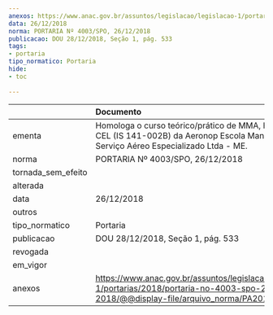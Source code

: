 ```yaml
---
anexos: https://www.anac.gov.br/assuntos/legislacao/legislacao-1/portarias/2018/portaria-no-4003-spo-26-12-2018/@@display-file/arquivo_norma/PA2018-4003.pdf
data: 26/12/2018
norma: PORTARIA Nº 4003/SPO, 26/12/2018
publicacao: DOU 28/12/2018, Seção 1, pág. 533
tags:
- portaria
tipo_normatico: Portaria
hide: 
- toc 
 
---
```


|                    | Documento                                                                                                                                            |
|:-------------------|:-----------------------------------------------------------------------------------------------------------------------------------------------------|
| ementa             | Homologa o curso teórico/prático de MMA, habilitação CEL (IS 141-002B) da Aeronop Escola Manutenção E Serviço Aéreo Especializado Ltda - ME.         |
| norma              | PORTARIA Nº 4003/SPO, 26/12/2018                                                                                                                     |
| tornada_sem_efeito |                                                                                                                                                      |
| alterada           |                                                                                                                                                      |
| data               | 26/12/2018                                                                                                                                           |
| outros             |                                                                                                                                                      |
| tipo_normatico     | Portaria                                                                                                                                             |
| publicacao         | DOU 28/12/2018, Seção 1, pág. 533                                                                                                                    |
| revogada           |                                                                                                                                                      |
| em_vigor           |                                                                                                                                                      |
| anexos             | https://www.anac.gov.br/assuntos/legislacao/legislacao-1/portarias/2018/portaria-no-4003-spo-26-12-2018/@@display-file/arquivo_norma/PA2018-4003.pdf |